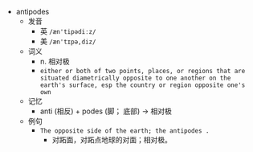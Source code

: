 - antipodes
  - 发音
    - 英 `/æn'tipədiːz/`
    - 美 `/æn'tɪpə,diz/`
  - 词义
    - n. 相对极
    - `either or both of two points, places, or regions that are situated diametrically opposite to one another on the earth's surface, esp the country or region opposite one's own `
  - 记忆
    - anti (相反) + podes (脚； 底部) → 相对极
  - 例句
    - `The opposite side of the earth; the antipodes .`
      - 对跖面，对跖点地球的对面；相对极。

